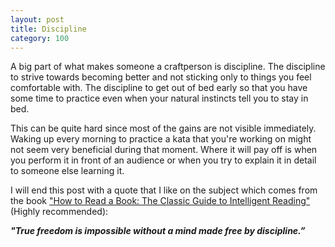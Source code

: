 ```yaml
---
layout: post
title: Discipline
category: 100
---
```

A big part of what makes someone a craftperson is discipline. The discipline to strive towards becoming better and not sticking only to things you feel comfortable with. The discipline to get out of bed early so that you have some time to practice even when your natural instincts tell you to stay in bed.

This can be quite hard since most of the gains are not visible immediately. Waking up every morning to practice a kata that you're working on might not seem very beneficial during that moment. Where it will pay off is when you perform it in front of an audience or when you try to explain it in detail to someone else learning it.

I will end this post with a quote that I like on the subject which comes from the book ["How to Read a Book: The Classic Guide to Intelligent Reading"](http://www.amazon.co.uk/How-Read-Book-Intelligent-Touchstone/dp/0671212095/ref=sr_1_1?ie=UTF8&qid=1446707998&sr=8-1&keywords=how+to+read+a+book) (Highly recommended):

___"True freedom is impossible without a mind made free by discipline.”___
